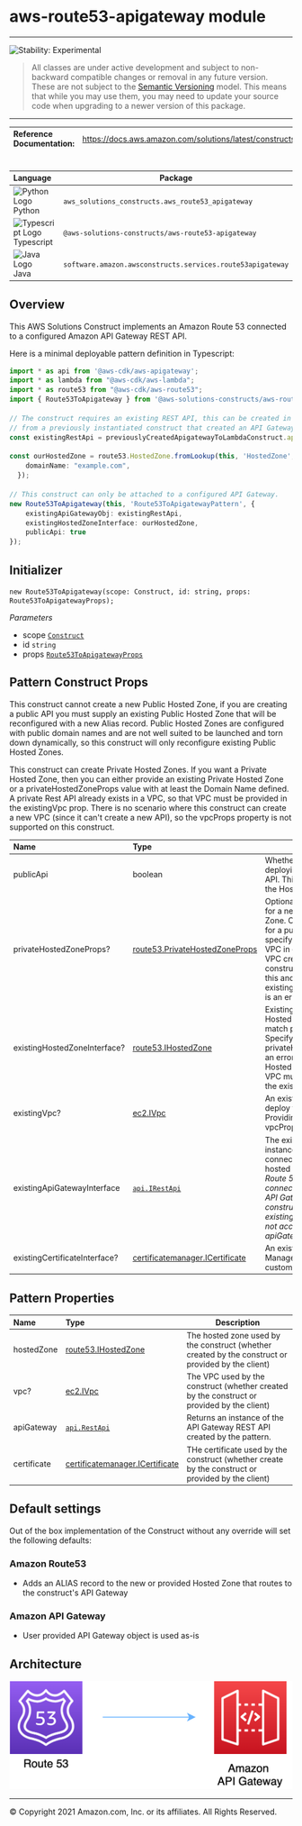 # aws-route53-apigateway module
<!--BEGIN STABILITY BANNER-->

---

![Stability: Experimental](https://img.shields.io/badge/stability-Experimental-important.svg?style=for-the-badge)

> All classes are under active development and subject to non-backward compatible changes or removal in any
> future version. These are not subject to the [Semantic Versioning](https://semver.org/) model.
> This means that while you may use them, you may need to update your source code when upgrading to a newer version of this package.

---
<!--END STABILITY BANNER-->

| **Reference Documentation**:| <span style="font-weight: normal">https://docs.aws.amazon.com/solutions/latest/constructs/</span>|
|:-------------|:-------------|
<div style="height:8px"></div>

| **Language**     | **Package**        |
|:-------------|-----------------|
|![Python Logo](https://docs.aws.amazon.com/cdk/api/latest/img/python32.png) Python|`aws_solutions_constructs.aws_route53_apigateway`|
|![Typescript Logo](https://docs.aws.amazon.com/cdk/api/latest/img/typescript32.png) Typescript|`@aws-solutions-constructs/aws-route53-apigateway`|
|![Java Logo](https://docs.aws.amazon.com/cdk/api/latest/img/java32.png) Java|`software.amazon.awsconstructs.services.route53apigateway`|

## Overview

This AWS Solutions Construct implements an Amazon Route 53 connected to a configured Amazon API Gateway REST API.

Here is a minimal deployable pattern definition in Typescript:

``` typescript
import * as api from '@aws-cdk/aws-apigateway';
import * as lambda from "@aws-cdk/aws-lambda";
import * as route53 from "@aws-cdk/aws-route53";
import { Route53ToApigateway } from '@aws-solutions-constructs/aws-route53-apigateway';

// The construct requires an existing REST API, this can be created in raw CDK or extracted
// from a previously instantiated construct that created an API Gateway REST API
const existingRestApi = previouslyCreatedApigatewayToLambdaConstruct.apiGateway;

const ourHostedZone = route53.HostedZone.fromLookup(this, 'HostedZone', {
    domainName: "example.com",
  });

// This construct can only be attached to a configured API Gateway.
new Route53ToApigateway(this, 'Route53ToApigatewayPattern', {
    existingApiGatewayObj: existingRestApi,
    existingHostedZoneInterface: ourHostedZone,
    publicApi: true
});

```

## Initializer

``` text
new Route53ToApigateway(scope: Construct, id: string, props: Route53ToApigatewayProps);
```

_Parameters_

* scope [`Construct`](https://docs.aws.amazon.com/cdk/api/latest/docs/@aws-cdk_core.Construct.html)
* id `string`
* props [`Route53ToApigatewayProps`](#pattern-construct-props)

## Pattern Construct Props

This construct cannot create a new Public Hosted Zone, if you are creating a public API you must supply an existing Public Hosted Zone that will be reconfigured with a new Alias record. Public Hosted Zones are configured with public domain names and are not well suited to be launched and torn down dynamically, so this construct will only reconfigure existing Public Hosted Zones.

This construct can create Private Hosted Zones. If you want a Private Hosted Zone, then you can either provide an existing Private Hosted Zone or a privateHostedZoneProps value with at least the Domain Name defined. A private Rest API already exists in a VPC, so that VPC must be provided in the existingVpc prop. There is no scenario where this construct can create a new VPC (since it can't create a new API), so the vpcProps property is not supported on this construct.

| **Name**     | **Type**        | **Description** |
|:-------------|:----------------|-----------------|
| publicApi | boolean | Whether the construct is deploying a private or public API. This has implications for the Hosted Zone and VPC. |
| privateHostedZoneProps? | [route53.PrivateHostedZoneProps](https://docs.aws.amazon.com/cdk/api/latest/docs/@aws-cdk_aws-route53.PrivateHostedZoneProps.html) | Optional custom properties for a new Private Hosted Zone. Cannot be specified for a public API. Cannot specify a VPC, it will use the VPC in existingVpc or the VPC created by the construct. Providing both this and existingHostedZoneInterface is an error. |
| existingHostedZoneInterface? | [route53.IHostedZone](https://docs.aws.amazon.com/cdk/api/latest/docs/@aws-cdk_aws-route53.IHostedZone.html) | Existing Public or Private Hosted Zone (type must match publicApi setting). Specifying both this and privateHostedZoneProps is an error. If this is a Private Hosted Zone, the associated VPC must be provided as the existingVpc property.|
| existingVpc? | [ec2.IVpc](https://docs.aws.amazon.com/cdk/api/latest/docs/@aws-cdk_aws-ec2.IVpc.html) | An existing VPC in which to deploy the construct. Providing both this and vpcProps is an error.|
|existingApiGatewayInterface|[`api.IRestApi`](https://docs.aws.amazon.com/cdk/api/latest/docs/@aws-cdk_aws-apigateway.IRestApi.html)|The existing API Gateway instance that will be connected to the Route 53 hosted zone. *Note that Route 53 can only be connected to a configured API Gateway, so this construct only accepts an existing IRestApi and does not accept apiGatewayProps.*|
| existingCertificateInterface? |[certificatemanager.ICertificate](https://docs.aws.amazon.com/cdk/api/v1/docs/@aws-cdk_aws-certificatemanager.ICertificate.html)| An existing AWS Certificate Manager certificate for your custom domain name.|

## Pattern Properties

| **Name**     | **Type**        | **Description** |
|:-------------|:----------------|-----------------|
|hostedZone|[route53.IHostedZone](https://docs.aws.amazon.com/cdk/api/latest/docs/@aws-cdk_aws-route53.IHostedZone.html)|The hosted zone used by the construct (whether created by the construct or provided by the client) |
| vpc? | [ec2.IVpc](https://docs.aws.amazon.com/cdk/api/latest/docs/@aws-cdk_aws-ec2.IVpc.html) | The VPC used by the construct (whether created by the construct or provided by the client) |
|apiGateway|[`api.RestApi`](https://docs.aws.amazon.com/cdk/api/latest/docs/@aws-cdk_aws-apigateway.RestApi.html)|Returns an instance of the API Gateway REST API created by the pattern.|
|certificate|[certificatemanager.ICertificate](https://docs.aws.amazon.com/cdk/api/v1/docs/@aws-cdk_aws-certificatemanager.ICertificate.html)| THe certificate used by the construct (whether create by the construct or provided by the client)

## Default settings
Out of the box implementation of the Construct without any override will set the following defaults:

### Amazon Route53
* Adds an ALIAS record to the new or provided Hosted Zone that routes to the construct's API Gateway

### Amazon API Gateway
* User provided API Gateway object is used as-is

## Architecture

![Architecture Diagram](architecture.png)

***
&copy; Copyright 2021 Amazon.com, Inc. or its affiliates. All Rights Reserved.
